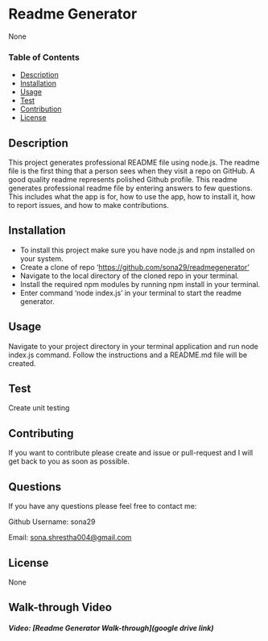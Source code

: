 # Readme Generator

None

### Table of Contents

- [Description](#description)
- [Installation](#installation)
- [Usage](#usage)
- [Test](#test)
- [Contribution](#contribution)
- [License](#license)

## Description

This project generates professional README file using node.js. The readme file is the first thing that a person sees when they visit a repo on GitHub. A good quality readme represents polished Github profile. This readme generates professional readme file by entering answers to few questions. This includes what the app is for, how to use the app, how to install it, how to report issues, and how to make contributions.

## Installation

- To install this project make sure you have node.js and npm installed on your system.
- Create a clone of repo ‘https://github.com/sona29/readmegenerator’
- Navigate to the local directory of the cloned repo in your terminal.
- Install the required npm modules by running npm install in your terminal.
- Enter command ‘node index.js’ in your terminal to start the readme generator.

## Usage

Navigate to your project directory in your terminal application and run node index.js command. Follow the instructions and a README.md file will be created.

## Test

Create unit testing

## Contributing

If you want to contribute please create and issue or pull-request and I will get back to you as soon as possible.

## Questions

If you have any questions please feel free to contact me:

Github Username: sona29

Email: sona.shrestha004@gmail.com

## License

None

## Walk-through Video

##### Video: [Readme Generator Walk-through](google drive link)
